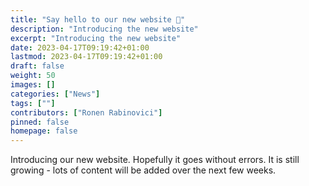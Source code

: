 ```yaml
---
title: "Say hello to our new website 👋"
description: "Introducing the new website"
excerpt: "Introducing the new website"
date: 2023-04-17T09:19:42+01:00
lastmod: 2023-04-17T09:19:42+01:00
draft: false
weight: 50
images: []
categories: ["News"]
tags: [""]
contributors: ["Ronen Rabinovici"]
pinned: false
homepage: false
---
```


Introducing our new website. Hopefully it goes without errors. It is still growing - lots of content will be added over the next few weeks.
